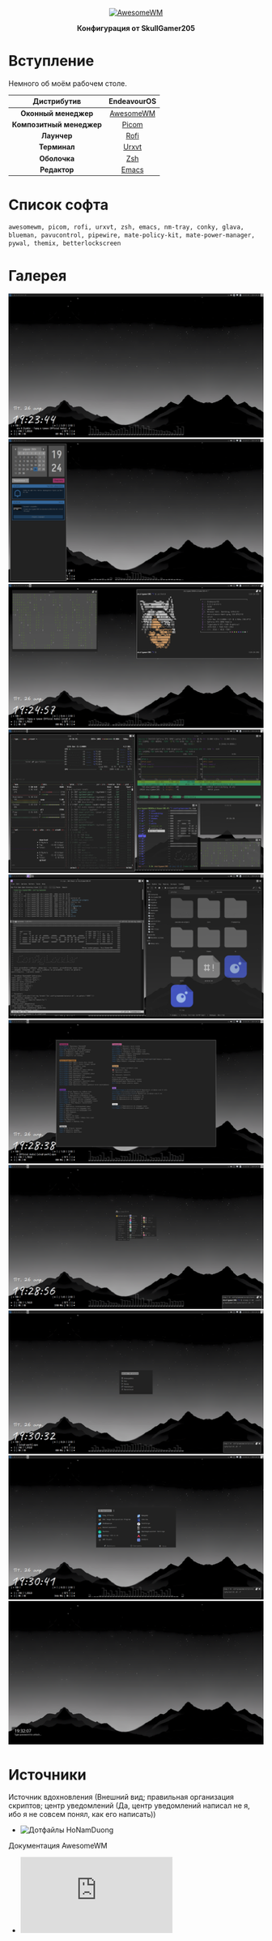 <p align="center">
<a href="https://awesomewm.org/"><img src="https://awesomewm.org/images/awesome-dark-1.svg" alt="AwesomeWM"></a>
</p>

**<p align="center">Конфигурация от SkullGamer205</p>**

# Вступление

  Немного об моём рабочем столе.

| **Дистрибутив** | EndeavourOS |
|:---------------:|:-----------:|
|**Оконный менеджер**|[AwesomeWM](https://github.com/awesomeWM/awesome/)|
|**Композитный менеджер**|[Picom](https://github.com/FT-Labs/picom)|
|**Лаунчер**|[Rofi](https://github.com/davatorium/rofi/)|
|**Терминал**|[Urxvt](https://github.com/exg/rxvt-unicode)|
|**Оболочка**|[Zsh](https://www.zsh.org/)|
|**Редактор**|[Emacs](https://github.com/emacs-mirror/emacs)|

# Список софта

    awesomewm, picom, rofi, urxvt, zsh, emacs, nm-tray, conky, glava, blueman, pavucontrol, pipewire, mate-policy-kit, mate-power-manager, pywal, themix, betterlockscreen

# Галерея

![Рабочий стол](.preview/screenshot-1.png)
![Центр уведомлений](.preview/screenshot-2.png)
![fetch](.preview/screenshot-3.png)
![Терминалы](.preview/screenshot-4.png)
![emacs, thunar](.preview/screenshot-5.png)
![Комбинации клавиш](.preview/screenshot-6.png)
![ПКМ-Меню](.preview/screenshot-7.png)
![ROFI: Меню питания](.preview/screenshot-8.png)
![ROFI: Меню программ](.preview/screenshot-9.png)
![Better Lock Screen](.preview/screenshot-10.png)

# Источники

Источник вдохновления (Внешний вид; правильная организация скриптов; центр уведомлений (Да, центр уведомлений написал не я, ибо я не совсем понял, как его написать))
-  ![Дотфайлы HoNamDuong](https://github.com/HoNamDuong/.dotfiles)

Документация AwesomeWM
-  ![Тут](https://awesomewm.org/apidoc/index.html)
